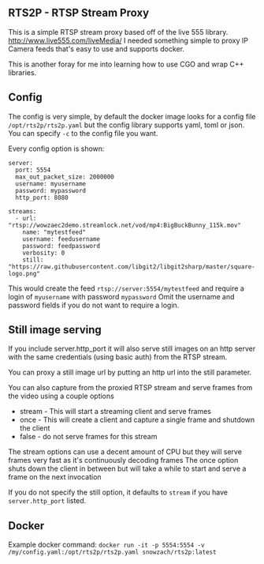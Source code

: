 ## RTS2P - RTSP Stream Proxy

This is a simple RTSP stream proxy based off of the live 555 library. http://www.live555.com/liveMedia/
I needed something simple to proxy IP Camera feeds that's easy to use and supports docker. 

This is another foray for me into learning how to use CGO and wrap C++ libraries. 

## Config
The config is very simple, by default the docker image looks for a config file `/opt/rts2p/rts2p.yaml` but the
config library supports yaml, toml or json. You can specify `-c` to the config file you want. 

Every config option is shown:
```
server:
  port: 5554
  max_out_packet_size: 2000000
  username: myusername
  password: mypassword
  http_port: 8080

streams:
  - url: "rtsp://wowzaec2demo.streamlock.net/vod/mp4:BigBuckBunny_115k.mov"
    name: "mytestfeed"
    username: feedusername
    password: feedpassword
    verbosity: 0
    still: "https://raw.githubusercontent.com/libgit2/libgit2sharp/master/square-logo.png"
```

This would create the feed `rtsp://server:5554/mytestfeed` and require a login of `myusername` with password `mypassword`
Omit the username and password fields if you do not want to require a login.

## Still image serving
If you include server.http_port it will also serve still images on an http server with the same credentials (using basic auth)
from the RTSP stream. 

You can proxy a still image url by putting an http url into the still parameter.

You can also capture from the proxied RTSP stream and serve frames from the video using a couple options
 * stream - This will start a streaming client and serve frames
 * once - This will create a client and capture a single frame and shutdown the client
 * false - do not serve frames for this stream

The stream options can use a decent amount of CPU but they will serve frames very fast as it's continuously decoding frames
The once option shuts down the client in between but will take a while to start and serve a frame on the next invocation

If you do not specify the still option, it defaults to `stream` if you have `server.http_port` listed. 

## Docker

Example docker command: `docker run -it -p 5554:5554 -v /my/config.yaml:/opt/rts2p/rts2p.yaml snowzach/rts2p:latest`
